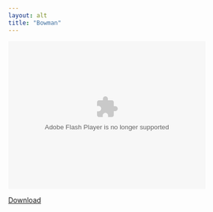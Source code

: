 ```yaml
---
layout: alt
title: "Bowman"
---
```


<object width="100" height="100">
    <embed src="bowman.swf" flashvars="" base="" quality="high" allowscriptaccess="always" allowfullscreen="true" wmode="window" width="400" height="300" type="application/x-shockwave-flash" pluginspage="http://www.macromedia.com/go/getflashplayer">
</object>

<br>

<a href="bowman.swf" download class="btn btn-secondary">Download</a>